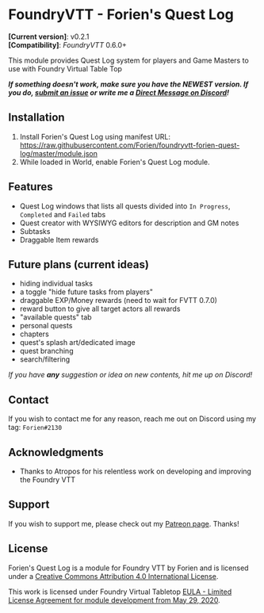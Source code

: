 # FoundryVTT - Forien's Quest Log
**[Current version]**: v0.2.1  
**[Compatibility]**: *FoundryVTT* 0.6.0+

This module provides Quest Log system for players and Game Masters to use with Foundry Virtual Table Top

***If something doesn't work, make sure you have the NEWEST version. If you do, [submit an issue](https://github.com/Forien/foundryvtt-forien-quest-log/issues) or write me a [Direct Message on Discord](#Contact)!***


## Installation

1. Install Forien's Quest Log using manifest URL: https://raw.githubusercontent.com/Forien/foundryvtt-forien-quest-log/master/module.json
2. While loaded in World, enable Forien's Quest Log module.


## Features

* Quest Log windows that lists all quests divided into `In Progress`, `Completed` and `Failed` tabs
* Quest creator with WYSIWYG editors for description and GM notes
* Subtasks
* Draggable Item rewards

## Future plans (current ideas)

* hiding individual tasks
* a toggle "hide future tasks from players"
* draggable EXP/Money rewards (need to wait for FVTT 0.7.0)
* reward button to give all target actors all rewards
* "available quests" tab
* personal quests
* chapters
* quest's splash art/dedicated image
* quest branching
* search/filtering

*If you have **any** suggestion or idea on new contents, hit me up on Discord!*


## Contact

If you wish to contact me for any reason, reach me out on Discord using my tag: `Forien#2130`


## Acknowledgments

* Thanks to Atropos for his relentless work on developing and improving the Foundry VTT

## Support

If you wish to support me, please check out my [Patreon page](https://www.patreon.com/forien). Thanks!

## License

Forien's Quest Log is a module for Foundry VTT by Forien and is licensed under a [Creative Commons Attribution 4.0 International License](http://creativecommons.org/licenses/by/4.0/).

This work is licensed under Foundry Virtual Tabletop [EULA - Limited License Agreement for module development from May 29, 2020](https://foundryvtt.com/article/license/).
